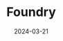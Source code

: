 ---  
layout: startup_page  
title: "Foundry"  
id: "mlfoundry.com"  
permalink: "/foundrymlfoundry.com03212024/"  
website: "https://mlfoundry.com/"  
funding_round: "Seed & Series A"  
funding_amount: "$80M"  
investors: "Sequoia Capital, Lightspeed Venture Partners, Redpoint, Microsoft Ventures (M12), Conviction, NEA"  
about: "Foundry is building a new breed of public cloud for AI/ML workloads, designed to orchestrate the world's compute capacity and make it universally accessible. It addresses challenges like GPU shortages and under-utilization of compute resources by providing scalable GPU instances with unmatched price-performance ratios."  
markets: "AI, ML, Cloud Computing"  
hq: "Palo Alto, California, United States"  
founded_year: "2022"  
linkedin: "https://www.linkedin.com/company/mlfoundry"  
twitter: "https://twitter.com/mlfoundry"  
instagram: ""  
facebook: ""  
crunchbase: "https://www.crunchbase.com/organization/foundry-5bb1"  
pitchbook: "https://pitchbook.com/profiles/company/532653-40"  

date_display: "21-Mar-2024"  
date: "2024-03-21"

# SEO Optimization  
meta_title: "Foundry - Seed & Series A Funding ($80M)"  
meta_description: "Foundry, Foundry is building a new breed of public cloud for AI/ML workloads, designed to orchestrate the world's compute capacity and make it universally acce..."  
meta_keywords: "Foundry, AI, ML, Cloud Computing, Seed & Series A funding"  
canonical_url: "https://startup.projectstartups.com/foundrymlfoundry.com03212024/"  
---